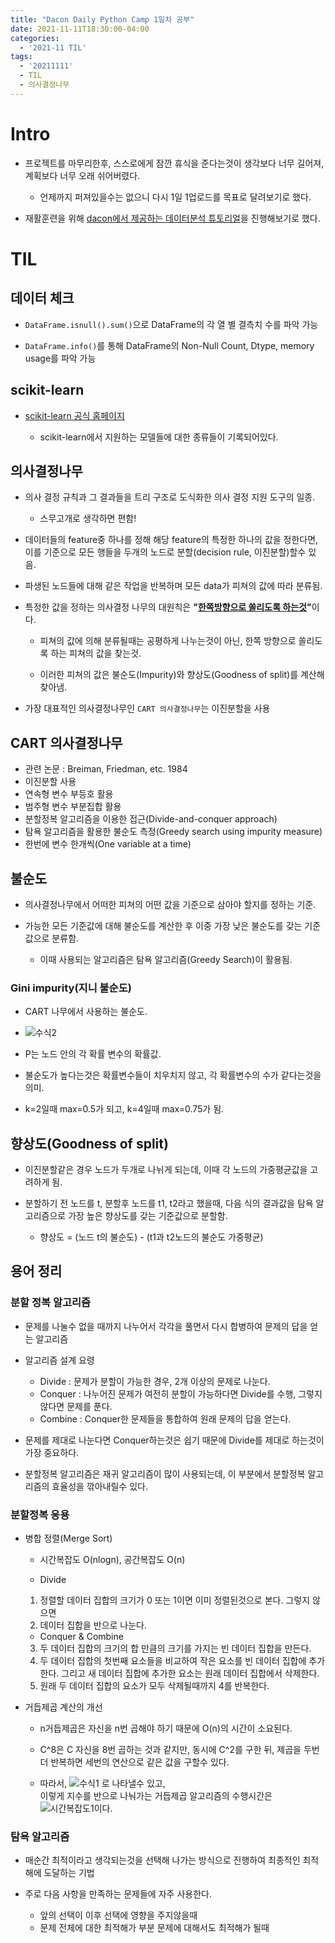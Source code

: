 ```yaml
---
title: "Dacon Daily Python Camp 1일차 공부"
date: 2021-11-11T18:30:00-04:00
categories:
  - '2021-11 TIL'
tags:
  - '20211111'
  - TIL
  - 의사결정나무
---
```



# Intro

* 프로젝트를 마무리한후, 스스로에게 잠깐 휴식을 준다는것이 생각보다 너무 길어져, 계획보다 너무 오래 쉬어버렸다.

  * 언제까지 퍼져있을수는 없으니 다시 1일 1업로드를 목표로 달려보기로 했다.

* 재활훈련을 위해 [dacon에서 제공하는 데이터분석 튜토리얼](https://dacon.io/competitions/open/235698/overview/description)을 진행해보기로 했다.

# TIL

## 데이터 체크

* ```DataFrame.isnull().sum()```으로 DataFrame의 각 열 별 결측치 수를 파악 가능

* ```DataFrame.info()```를 통해 DataFrame의 Non-Null Count, Dtype, memory usage를 파악 가능

## scikit-learn

* [scikit-learn 공식 홈페이지](https://scikit-learn.org/stable/)

  * scikit-learn에서 지원하는 모델들에 대한 종류들이 기록되어있다.

## 의사결정나무

* 의사 결정 규칙과 그 결과들을 트리 구조로 도식화한 의사 결정 지원 도구의 일종.

  * 스무고개로 생각하면 편함!

* 데이터들의 feature중 하나를 정해 해당 feature의 특정한 하나의 값을 정한다면, 이를 기준으로 모든 행들을 두개의 노드로 분할(decision rule, 이진분할)할수 있음.

* 파생된 노드들에 대해 같은 작업을 반복하며 모든 data가 피쳐의 값에 따라 분류됨.

* 특정한 값을 정하는 의사결정 나무의 대원칙은 <strong>"<U>한쪽방향으로 쏠리도록 하는것</U>"</strong>이다.

  * 피쳐의 값에 의해 분류될때는 공평하게 나누는것이 아닌, 한쪽 방향으로 쏠리도록 하는 피쳐의 값을 찾는것.

  * 이러한 피쳐의 값은 불순도(Impurity)와 향상도(Goodness of split)를 계산해 찾아냄.

* 가장 대표적인 의사결정나무인 ```CART 의사결정나무```는 이진분할을 사용

## CART 의사결정나무

* 관련 논문 : Breiman, Friedman, etc. 1984
* 이진분할 사용
* 연속형 변수 부등호 활용
* 범주형 변수 부분집합 활용
* 분할정복 알고리즘을 이용한 접근(Divide-and-conquer approach)
* 탐욕 알고리즘을 활용한 불순도 측정(Greedy search using impurity measure)
* 한번에 변수 한개씩(One variable at a time)

## 불순도

* 의사결정나무에서 어떠한 피쳐의 어떤 값을 기준으로 삼아야 할지를 정하는 기준.

* 가능한 모든 기준값에 대해 불순도를 계산한 후 이중 가장 낮은 불순도를 갖는 기준값으로 분류함.
  * 이때 사용되는 알고리즘은 탐욕 알고리즘(Greedy Search)이 활용됨.

### Gini impurity(지니 불순도)

* CART 나무에서 사용하는 불순도.
* ![수식2](https://camo.githubusercontent.com/baa25aec012470cc617ef37fc6f0779b0acd0a2da585857f33767bd1faee700a/687474703a2f2f63686172742e617069732e676f6f676c652e636f6d2f63686172743f6368743d74782663686c3d696d702874293d312d25354373756d5f2537426a3d3125374450253545325f6a)

* P는 노드 안의 각 확률 변수의 확률값.
* 불순도가 높다는것은 확률변수들이 치우치지 않고, 각 확률변수의 수가 같다는것을 의미.
* k=2일때 max=0.5가 되고, k=4일때 max=0.75가 됨.

## 향상도(Goodness of split)

* 이진분할같은 경우 노드가 두개로 나뉘게 되는데, 이때 각 노드의 가중평균값을 고려하게 됨.

* 분할하기 전 노드를 t, 분할후 노드를 t1, t2라고 했을때, 다음 식의 결과값을 탐욕 알고리즘으로 가장 높은 향상도를 갖는 기준값으로 분할함.

  * 향상도 = (노드 t의 불순도) - (t1과 t2노드의 불순도 가중평균)



## 용어 정리

### 분할 정복 알고리즘

* 문제를 나눌수 없을 때까지 나누어서 각각을 풀면서 다시 합병하여 문제의 답을 얻는 알고리즘

* 알고리즘 설계 요령

  * Divide : 문제가 분할이 가능한 경우, 2개 이상의 문제로 나눈다.
  * Conquer : 나누어진 문제가 여전히 분할이 가능하다면 Divide를 수행, 그렇지 않다면 문제를 푼다.
  * Combine : Conquer한 문제들을 통합하여 원래 문제의 답을 얻는다.

* 문제를 제대로 나눈다면 Conquer하는것은 쉽기 때문에 Divide를 제대로 하는것이 가장 중요하다.

* 분할정복 알고리즘은 재귀 알고리즘이 많이 사용되는데, 이 부분에서 분할정복 알고리즘의 효율성을 깎아내릴수 있다.

### 분할정복 응용

* 병합 정렬(Merge Sort)
  * 시간복잡도 O(nlogn), 공간복잡도 O(n)

  * Divide
  1. 정렬할 데이터 집합의 크기가 0 또는 1이면 이미 정렬된것으로 본다. 그렇지 않으면
  2. 데이터 집합을 반으로 나눈다.

  * Conquer & Combine

  3. 두 데이터 집합의 크기의 합 만큼의 크기를 가지는 빈 데이터 집합을 만든다.
  4. 두 데이터 집합의 첫번째 요소들을 비교하여 작은 요소를 빈 데이터 집합에 추가한다. 그리고 새 데이터 집합에 추가한 요소는 원래 데이터 집합에서 삭제한다.
  5. 원래 두 데이터 집합의 요소가 모두 삭제될때까지 4를 반복한다.

* 거듭제곱 계산의 개선
  * n거듭제곱은 자신을 n번 곱해야 하기 때문에 O(n)의 시간이 소요된다.

  * C^8은 C 자신을 8번 곱하는 것과 같지만, 동시에 C^2를 구한 뒤, 제곱을 두번 더 반복하면 세번의 연산으로 같은 값을 구할수 있다.

  * 따라서, 
  ![수식1](https://t1.daumcdn.net/cfile/tistory/2363794854B149E61A)
  로 나타낼수 있고,  
  이렇게 지수를 반으로 나눠가는 거듭제곱 알고리즘의 수행시간은 ![시간복잡도1](https://t1.daumcdn.net/cfile/tistory/22143A4F54B148B20B)이다.


### 탐욕 알고리즘

* 매순간 최적이라고 생각되는것을 선택해 나가는 방식으로 진행하여 최종적인 최적해에 도달하는 기법

* 주로 다음 사항을 만족하는 문제들에 자주 사용한다.
  * 앞의 선택이 이후 선택에 영향을 주지않을때
  * 문제 전체에 대한 최적해가 부분 문제에 대해서도 최적해가 될때



    
    


